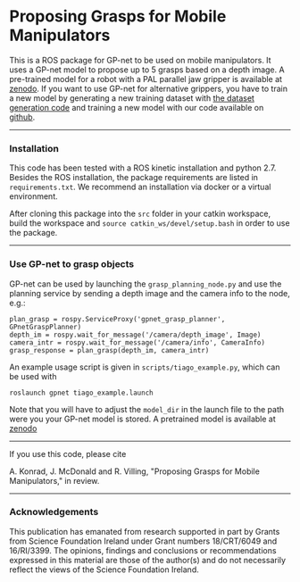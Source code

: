# Proposing Grasps for Mobile Manipulators

This is a ROS package for GP-net to be used on mobile manipulators. It uses a 
GP-net model to propose up to 5 grasps based on a depth image. A pre-trained model
for a robot with a PAL parallel jaw gripper is available at [zenodo](https://zenodo.org/record/7589237).
If you want to use GP-net for alternative grippers, you have to train a new model by
generating a new training dataset with [the dataset generation code](https://github.com/AuCoRoboticsMU/gpnet-data) and training
a new model with our code available on [github](https://github.com/AuCoRoboticsMU/GP-net).


-----
### Installation

This code has been tested with a ROS kinetic installation and python 2.7.
Besides the ROS installation, the package requirements are listed in `requirements.txt`.
We recommend an installation via docker or a virtual environment.

After cloning this package into the `src` folder in your catkin workspace, build the workspace
and `source catkin_ws/devel/setup.bash` in order to use the package.

---
### Use GP-net to grasp objects

GP-net can be used by launching the `grasp_planning_node.py` and use the planning service by
sending a depth image and the camera info to the node, e.g.:

```
plan_grasp = rospy.ServiceProxy('gpnet_grasp_planner', GPnetGraspPlanner)
depth_im = rospy.wait_for_message('/camera/depth_image', Image)
camera_intr = rospy.wait_for_message('/camera/info', CameraInfo)
grasp_response = plan_grasp(depth_im, camera_intr) 
```

An example usage script is given in `scripts/tiago_example.py`, which can be used with

`roslaunch gpnet tiago_example.launch`

Note that you will have to adjust the `model_dir` in the launch file to the path were you
your GP-net model is stored. A pretrained model is available at [zenodo](https://zenodo.org/record/7589237)

----------------
If you use this code, please cite

A. Konrad, J. McDonald and R. Villing, "Proposing Grasps for Mobile Manipulators," in review.

--------
### Acknowledgements

This publication has emanated from research supported in part by Grants from Science Foundation Ireland under 
Grant numbers 18/CRT/6049 and 16/RI/3399.
The opinions, findings and conclusions or recommendations expressed in this material are those of the author(s) and do 
not necessarily reflect the views of the Science Foundation Ireland.